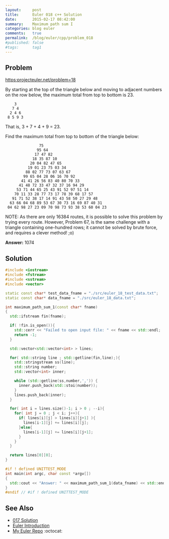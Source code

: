 ```yaml
---
layout:     post
title:      Euler 018 c++ Solution
date:       2015-02-17 08:42:00
summary:    Maximum path sum I
categories: blog euler
comments:   true
permalink:  /blog/euler/cpp/problem_018
#published: false
#tags:      tag1
---
```


## Problem

[https:projecteuler.net/problem=18](https:projecteuler.net/problem=18)

By starting at the top of the triangle below and moving to adjacent numbers
on the row below, the maximum total from top to bottom is 23.

```
    3
   7 4
  2 4 6
 8 5 9 3
```
 That is, 3 + 7 + 4 + 9 = 23.

Find the maximum total from top to bottom of the triangle below:

```
               75
              95 64
             17 47 82
            18 35 87 10
           20 04 82 47 65
          19 01 23 75 03 34
         88 02 77 73 07 63 67
        99 65 04 28 06 16 70 92
       41 41 26 56 83 40 80 70 33
      41 48 72 33 47 32 37 16 94 29
     53 71 44 65 25 43 91 52 97 51 14
    70 11 33 28 77 73 17 78 39 68 17 57
   91 71 52 38 17 14 91 43 58 50 27 29 48
  63 66 04 68 89 53 67 30 73 16 69 87 40 31
 04 62 98 27 23 09 70 98 73 93 38 53 60 04 23
```

NOTE: As there are only 16384 routes, it is possible to solve this problem by trying every route. However, Problem 67, is the same challenge with a triangle containing one-hundred rows; it cannot be solved by brute force, and requires a clever method! ;o)

 **Answer:** 1074

 ## Solution

 ``` cpp
 #include <iostream>
 #include <fstream>
 #include <sstream>
 #include <vector>

 static const char* test_data_fname = "./src/euler_18_test_data.txt";
 static const char* data_fname = "./src/euler_18_data.txt";

 int maximum_path_sum_1(const char* fname)
 {
   std::ifstream fin(fname);

   if( !fin.is_open()){
     std::cerr << "Failed to open input file: " << fname << std::endl;
     return -1;
   }

   std::vector<std::vector<int> > lines;

   for( std::string line ; std::getline(fin,line);){
     std::stringstream ss(line);
     std::string number;
     std::vector<int> inner;

     while (std::getline(ss,number,',')) {
       inner.push_back(std::stoi(number));
     }
     lines.push_back(inner);
   }

   for( int i = lines.size()-1; i > 0 ; --i){
     for( int j = 0 ; j < i; j++){
       if( lines[i][j] > lines[i][j+1] ){
         lines[i-1][j] += lines[i][j];
       }else{
         lines[i-1][j] += lines[i][j+1];
       }
     }
   }

   return lines[0][0];
 }

 #if ! defined UNITTEST_MODE
 int main(int argc, char const *argv[])
 {
   std::cout << "Answer: " << maximum_path_sum_1(data_fname) << std::endl;
 }
 #endif // #if ! defined UNITTEST_MODE
```

## See Also
* [017 Solution]({{site.baseurl}}/blog/euler/cpp/problem_017)
* [Euler Introduction]({{site.baseurl}}/blog/euler/introduction)
* [My Euler Repo](https://github.com/tvarley/euler) :octocat:
